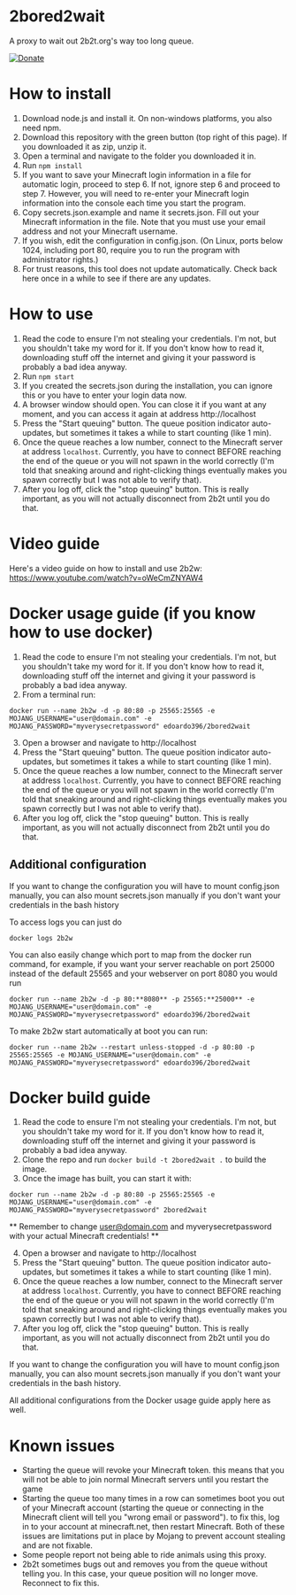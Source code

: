 # 2bored2wait
A proxy to wait out 2b2t.org's way too long queue.

[![Donate](https://img.shields.io/badge/Donate-PayPal-green.svg)](https://paypal.me/themoonisacheese?locale.x=fr_FR)

# How to install
1. Download node.js and install it. On non-windows platforms, you also need npm.
2. Download this repository with the green button (top right of this page). If you downloaded it as zip, unzip it.
3. Open a terminal and navigate to the folder you downloaded it in.
4. Run `npm install`
5. If you want to save your Minecraft login information in a file for automatic login, proceed to step 6. If not, ignore step 6 and proceed to step 7. However, you will need to re-enter your Minecraft login information into the console each time you start the program.
6. Copy secrets.json.example and name it secrets.json. Fill out your Minecraft information in the file. Note that you must use your email address and not your Minecraft username.
7. If you wish, edit the configuration in config.json. (On Linux, ports below 1024, including port 80, require you to run the program with administrator rights.)
8. For trust reasons, this tool does not update automatically. Check back here once in a while to see if there are any updates.

# How to use
1. Read the code to ensure I'm not stealing your credentials. I'm not, but you shouldn't take my word for it. If you don't know how to read it, downloading stuff off the internet and giving it your password is probably a bad idea anyway.
2. Run `npm start`
3. If you created the secrets.json during the installation, you can ignore this or you have to enter your login data now.
4. A browser window should open. You can close it if you want at any moment, and you can access it again at address http://localhost
5. Press the "Start queuing" button. The queue position indicator auto-updates, but sometimes it takes a while to start counting (like 1 min).
6. Once the queue reaches a low number, connect to the Minecraft server at address `localhost`. Currently, you have to connect BEFORE reaching the end of the queue or you will not spawn in the world correctly (I'm told that sneaking around and right-clicking things eventually makes you spawn correctly but I was not able to verify that).
7. After you log off, click the "stop queuing" button. This is really important, as you will not actually disconnect from 2b2t until you do that.

# Video guide
Here's a video guide on how to install and use 2b2w: https://www.youtube.com/watch?v=oWeCmZNYAW4 

# Docker usage guide (if you know how to use docker)
1. Read the code to ensure I'm not stealing your credentials. I'm not, but you shouldn't take my word for it. If you don't know how to read it, downloading stuff off the internet and giving it your password is probably a bad idea anyway.
2. From a terminal run:
```
docker run --name 2b2w -d -p 80:80 -p 25565:25565 -e MOJANG_USERNAME="user@domain.com" -e MOJANG_PASSWORD="myverysecretpassword" edoardo396/2bored2wait
```
3. Open a browser and navigate to http://localhost
4. Press the "Start queuing" button. The queue position indicator auto-updates, but sometimes it takes a while to start counting (like 1 min).
5. Once the queue reaches a low number, connect to the Minecraft server at address `localhost`. Currently, you have to connect BEFORE reaching the end of the queue or you will not spawn in the world correctly (I'm told that sneaking around and right-clicking things eventually makes you spawn correctly but I was not able to verify that).
6. After you log off, click the "stop queuing" button. This is really important, as you will not actually disconnect from 2b2t until you do that.

## Additional configuration

If you want to change the configuration you will have to mount config.json manually, you can also mount secrets.json manually if you don't want your credentials in the bash history

To access logs you can just do
```
docker logs 2b2w
```

You can also easily change which port to map from the docker run command, for example, if you want your server reachable on port 25000 instead of the default 25565 and your webserver on port 8080 you would run
```
docker run --name 2b2w -d -p 80:**8080** -p 25565:**25000** -e MOJANG_USERNAME="user@domain.com" -e MOJANG_PASSWORD="myverysecretpassword" edoardo396/2bored2wait
```

To make 2b2w start automatically at boot you can run:
```
docker run --name 2b2w --restart unless-stopped -d -p 80:80 -p 25565:25565 -e MOJANG_USERNAME="user@domain.com" -e MOJANG_PASSWORD="myverysecretpassword" edoardo396/2bored2wait
```

# Docker build guide
1. Read the code to ensure I'm not stealing your credentials. I'm not, but you shouldn't take my word for it. If you don't know how to read it, downloading stuff off the internet and giving it your password is probably a bad idea anyway.
2. Clone the repo and run `docker build -t 2bored2wait .` to build the image.
3. Once the image has built, you can start it with:
```
docker run --name 2b2w -d -p 80:80 -p 25565:25565 -e MOJANG_USERNAME="user@domain.com" -e MOJANG_PASSWORD="myverysecretpassword" 2bored2wait
```
** Remember to change user@domain.com and myverysecretpassword with your actual Minecraft credentials! **

4. Open a browser and navigate to http://localhost
5. Press the "Start queuing" button. The queue position indicator auto-updates, but sometimes it takes a while to start counting (like 1 min).
6. Once the queue reaches a low number, connect to the Minecraft server at address `localhost`. Currently, you have to connect BEFORE reaching the end of the queue or you will not spawn in the world correctly (I'm told that sneaking around and right-clicking things eventually makes you spawn correctly but I was not able to verify that).
7. After you log off, click the "stop queuing" button. This is really important, as you will not actually disconnect from 2b2t until you do that.

If you want to change the configuration you will have to mount config.json manually, you can also mount secrets.json manually if you don't want your credentials in the bash history.

All additional configurations from the Docker usage guide apply here as well.

# Known issues
- Starting the queue will revoke your Minecraft token. this means that you will not be able to join normal Minecraft servers until you restart the game
- Starting the queue too many times in a row can sometimes boot you out of your Minecraft account (starting the queue or connecting in the Minecraft client will tell you "wrong email or password"). to fix this, log in to your account at minecraft.net, then restart Minecraft. Both of these issues are limitations put in place by Mojang to prevent account stealing and are not fixable.
- Some people report not being able to ride animals using this proxy.
- 2b2t sometimes bugs out and removes you from the queue without telling you. In this case, your queue position will no longer move. Reconnect to fix this.

